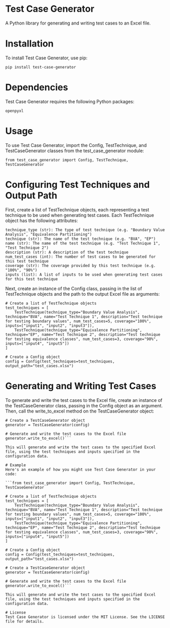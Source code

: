 # Test Case Generator
A Python library for generating and writing test cases to an Excel file.

# Installation
To install Test Case Generator, use pip:

```pip install test-case-generator```

# Dependencies
Test Case Generator requires the following Python packages:

```openpyxl```

# Usage
To use Test Case Generator, import the Config, TestTechnique, and TestCaseGenerator classes from the test_case_generator module:

```from test_case_generator import Config, TestTechnique, TestCaseGenerator```

# Configuring Test Techniques and Output Path
First, create a list of TestTechnique objects, each representing a test technique to be used when generating test cases. Each TestTechnique object has the following attributes:

```
technique_type (str): The type of test technique (e.g. "Boundary Value Analysis", "Equivalence Partitioning")
technique (str): The name of the test technique (e.g. "BVA", "EP")
name (str): The name of the test technique (e.g. "Test Technique 1", "Test Technique 2")
description (str): A description of the test technique
num_test_cases (int): The number of test cases to be generated for this test technique
coverage (str): The coverage provided by this test technique (e.g. "100%", "90%")
inputs (list): A list of inputs to be used when generating test cases for this test technique
```

Next, create an instance of the Config class, passing in the list of TestTechnique objects and the path to the output Excel file as arguments:

```
# Create a list of TestTechnique objects
test_techniques = [
    TestTechnique(technique_type="Boundary Value Analysis", technique="BVA", name="Test Technique 1", description="Test technique for testing boundary values", num_test_cases=5, coverage="100%", inputs=["input1", "input2", "input3"]),
    TestTechnique(technique_type="Equivalence Partitioning", technique="EP", name="Test Technique 2", description="Test technique for testing equivalence classes", num_test_cases=3, coverage="90%", inputs=["input4", "input5"])
]

# Create a Config object
config = Config(test_techniques=test_techniques, output_path="test_cases.xlsx")
```

# Generating and Writing Test Cases
To generate and write the test cases to the Excel file, create an instance of the TestCaseGenerator class, passing in the Config object as an argument. Then, call the write_to_excel method on the TestCaseGenerator object:

```
# Create a TestCaseGenerator object
generator = TestCaseGenerator(config)

# Generate and write the test cases to the Excel file
generator.write_to_excel()```

This will generate and write the test cases to the specified Excel file, using the test techniques and inputs specified in the configuration data.

# Example
Here's an example of how you might use Test Case Generator in your code:

```from test_case_generator import Config, TestTechnique, TestCaseGenerator

# Create a list of TestTechnique objects
test_techniques = [
    TestTechnique(technique_type="Boundary Value Analysis", technique="BVA", name="Test Technique 1", description="Test technique for testing boundary values", num_test_cases=5, coverage="100%", inputs=["input1", "input2", "input3"]),
    TestTechnique(technique_type="Equivalence Partitioning", technique="EP", name="Test Technique 2", description="Test technique for testing equivalence classes", num_test_cases=3, coverage="90%", inputs=["input4", "input5"])
]

# Create a Config object
config = Config(test_techniques=test_techniques, output_path="test_cases.xlsx")

# Create a TestCaseGenerator object
generator = TestCaseGenerator(config)

# Generate and write the test cases to the Excel file
generator.write_to_excel()```

This will generate and write the test cases to the specified Excel file, using the test techniques and inputs specified in the configuration data.

# License
Test Case Generator is licensed under the MIT License. See the LICENSE file for details.
